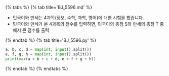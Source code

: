 {% tabs %}
{% tab title='BJ_5596.md' %}

* 민국이와 만세는 4과목(정보, 수학, 과학, 영어)에 대한 시험을 봤습니다.
* 민국이와 만세가 본 4과목의 점수를 입력하면, 민국이의 총점 S와 만세의 총점 T 중에서 큰 점수를 출력

{% endtab %}
{% tab title='BJ_5596.py' %}

```py
a, b, c, d = map(int, input().split())
e, f, g, h = map(int, input().split())
print(max(a + b + c + d, e + f + g + h))
```

{% endtab %}
{% endtabs %}